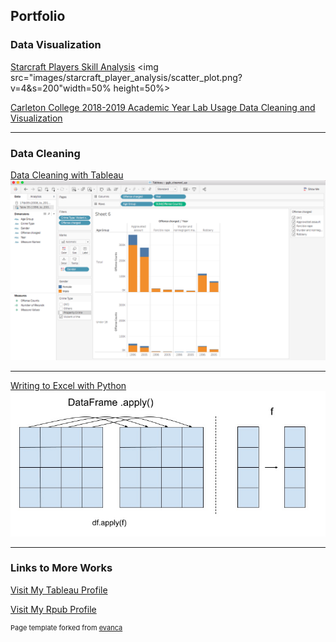 ## Portfolio

### Data Visualization

<!--### Category Name 1 -->

[Starcraft Players Skill Analysis](https://yluo.shinyapps.io/Starcraft_Analysis)
<img src="images/starcraft_player_analysis/scatter_plot.png?v=4&s=200"width=50% height=50%>


[Carleton College 2018-2019 Academic Year Lab Usage Data Cleaning and Visualization](https://rpubs.com/Yiwen_Luo/labusage)
<!-- <img src="images/CMC201 2018-19 Lab Usage by Week0724.jpg?raw=true"/> -->

---

### Data Cleaning

[Data Cleaning with Tableau](sample_page.md)
<img src="images/example viz 1.png?raw=true"/>

---
[Writing to Excel with Python](python_excel.md)
<img src="images/python_excel_graphs/dataframe apply.jpg?raw=true"/>


---

### Links to More Works

[Visit My Tableau Profile](https://public.tableau.com/profile/yiwen.luo#!/)

[Visit My Rpub Profile](https://rpubs.com/Yiwen_Luo/labusage)



<p style="font-size:11px">Page template forked from <a href="https://github.com/evanca/quick-portfolio">evanca</a></p>
<!-- Remove above link if you don't want to attibute -->
